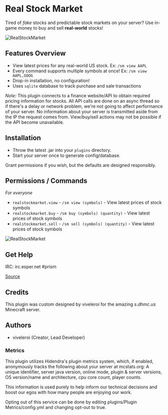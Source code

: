 # Real Stock Market

Tired of *fake* stocks and predictable stock markets on your server? Use in-game money to buy and sell **real-world** stocks! 

![RealStockMarket](http://dhmc.us.s3.amazonaws.com/realstockmarket_1.jpg)

## Features Overview

- View latest prices for any real-world US stock. Ex: `/sm view AAPL`
- Every command supports multiple symbols at once! Ex: `/sm view AAPL,GOOG`
- Drop-in installation, no configuration!
- Uses `sqlite` database to track purchase and sale transactions

*Note:* This plugin connects to a finance website/API to obtain required pricing information for stocks. All API calls are done on an async thread so if there's a delay or network problem, we're not going to affect performance of your server. No information about your server is transmitted aside from the IP the request comes from. View/buy/sell actions may not be possible if the API become unavailable.

## Installation

- Throw the latest .jar into your `plugins` directory. 
- Start your server once to generate config/database.

Grant permissions if you wish, but the defaults are designed responsibly.


## Permissions / Commands

*For everyone*

- `realstockmarket.view` - `/sm view (symbols)` - View latest prices of stock symbols
- `realstockmarket.buy` - `/sm buy (symbols) (quantity)` - View latest prices of stock symbols
- `realstockmarket.sell` - `/sm sell (symbols) (quantity)` - View latest prices of stock symbols

![RealStockMarket](http://dhmc.us.s3.amazonaws.com/realstockmarket_2.jpg)


## Get Help

IRC: irc.esper.net #prism

[Source](https://github.com/prism/RealStockMarket)    
           
## Credits

This plugin was custom designed by viveleroi for the amazing *s.dhmc.us* Minecraft server.


## Authors

- viveleroi (Creator, Lead Developer)

### Metrics

This plugin utilizes Hidendra's plugin metrics system, which, if enabled, anonymously tracks the following about your server at mcstats.org: A unique identifier, server java version, online mode, plugin & server versions, OS version/name and architecture, cpu core count, player counts. 

This information is used purely to help inform our technical decisions and boost our egos with how many people are enjoying our work.

Opting out of this service can be done by editing plugins/Plugin Metrics/config.yml and changing opt-out to true.